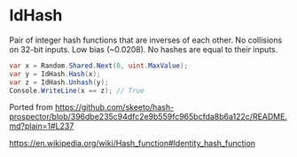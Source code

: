# IdHash
Pair of integer hash functions that are inverses of each other. No collisions on 32-bit inputs. Low bias (~0.0208). No hashes are equal to their inputs.

```csharp
var x = Random.Shared.Next(0, uint.MaxValue);
var y = IdHash.Hash(x);
var z = IdHash.Unhash(y);
Console.WriteLine(x == z); // True
```

Ported from https://github.com/skeeto/hash-prospector/blob/396dbe235c94dfc2e9b559fc965bcfda8b6a122c/README.md?plain=1#L237

https://en.wikipedia.org/wiki/Hash_function#Identity_hash_function